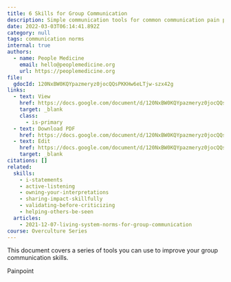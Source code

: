 ```yaml
---
title: 6 Skills for Group Communication 
description: Simple communication tools for common communication pain points.
date: 2022-03-03T06:14:41.892Z
category: null
tags: communication norms
internal: true
authors:
  - name: People Medicine
    email: hello@peoplemedicine.org
    url: https://peoplemedicine.org
file:
  gdocId: 120NxBW0KQYpazmeryz0jocQQsPKKHw6eLTjw-szx42g
links:
  - text: View
    href: https://docs.google.com/document/d/120NxBW0KQYpazmeryz0jocQQsPKKHw6eLTjw-szx42g/preview
    target: _blank
    class:
      - is-primary
  - text: Download PDF
    href: https://docs.google.com/document/d/120NxBW0KQYpazmeryz0jocQQsPKKHw6eLTjw-szx42g/export?format=pdf
  - text: Edit
    href: https://docs.google.com/document/d/120NxBW0KQYpazmeryz0jocQQsPKKHw6eLTjw-szx42g/edit
    target: _blank
citations: []
related:
  skills:
    - i-statements
    - active-listening
    - owning-your-interpretations
    - sharing-impact-skillfully
    - validating-before-criticizing
    - helping-others-be-seen
  articles:
    - 2021-12-07-living-system-norms-for-group-communication
course: Overculture Series
---
```


This document covers a series of tools you can use to improve your group communication skills.

<content-grid :relations="related.skills" subtitle="painpoint" display local>Painpoint</content-grid>